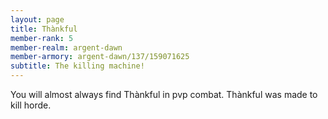 ```yaml
---
layout: page
title: Thànkful
member-rank: 5
member-realm: argent-dawn
member-armory: argent-dawn/137/159071625
subtitle: The killing machine!
---
```


You will almost always find Thànkful in pvp combat.  Thànkful was made to kill horde.
